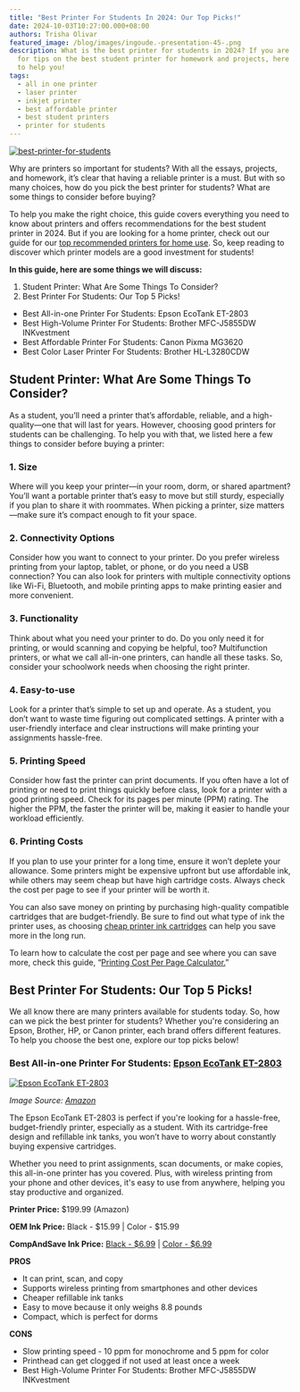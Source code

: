 ```yaml
---
title: "Best Printer For Students In 2024: Our Top Picks!"
date: 2024-10-03T10:27:00.000+08:00
authors: Trisha Olivar
featured_image: /blog/images/ingoude.-presentation-45-.png
description: What is the best printer for students in 2024? If you are looking
  for tips on the best student printer for homework and projects, here's a guide
  to help you!
tags:
  - all in one printer
  - laser printer
  - inkjet printer
  - best affordable printer
  - best student printers
  - printer for students
---
```

[![best-printer-for-students](/blog/images/ingoude.-presentation-45-.png "What is the Best Printer for Students")](/blog/images/ingoude.-presentation-45-.png)

Why are printers so important for students? With all the essays, projects, and homework, it’s clear that having a reliable printer is a must. But with so many choices, how do you pick the best printer for students? What are some things to consider before buying?

To help you make the right choice, this guide covers everything you need to know about printers and offers recommendations for the best student printer in 2024. But if you are looking for a home printer, check out our guide for our [top recommended printers for home use](https://www.compandsave.com/blog/posts/7-best-household-printers-you-can-buy-in-2024.html). So, keep reading to discover which printer models are a good investment for students!

**In this guide, here are some things we will discuss:**

1. Student Printer: What Are Some Things To Consider?
2. Best Printer For Students: Our Top 5 Picks!

* Best All-in-one Printer For Students: Epson EcoTank ET-2803 
* Best High-Volume Printer For Students: Brother MFC-J5855DW INKvestment
* Best Affordable Printer For Students: Canon Pixma MG3620
* Best Color Laser Printer For Students: Brother HL-L3280CDW

## Student Printer: What Are Some Things To Consider?

As a student, you’ll need a printer that’s affordable, reliable, and a high-quality—one that will last for years. However, choosing good printers for students can be challenging. To help you with that, we listed here a few things to consider before buying a printer:

### 1. Size

Where will you keep your printer—in your room, dorm, or shared apartment? You’ll want a portable printer that’s easy to move but still sturdy, especially if you plan to share it with roommates. When picking a printer, size matters—make sure it’s compact enough to fit your space.

### 2. Connectivity Options

Consider how you want to connect to your printer. Do you prefer wireless printing from your laptop, tablet, or phone, or do you need a USB connection? You can also look for printers with multiple connectivity options like Wi-Fi, Bluetooth, and mobile printing apps to make printing easier and more convenient.

### 3. Functionality

Think about what you need your printer to do. Do you only need it for printing, or would scanning and copying be helpful, too? Multifunction printers, or what we call all-in-one printers, can handle all these tasks. So, consider your schoolwork needs when choosing the right printer.

### 4. Easy-to-use

Look for a printer that’s simple to set up and operate. As a student, you don’t want to waste time figuring out complicated settings. A printer with a user-friendly interface and clear instructions will make printing your assignments hassle-free.

### 5. Printing Speed

Consider how fast the printer can print documents. If you often have a lot of printing or need to print things quickly before class, look for a printer with a good printing speed. Check for its pages per minute (PPM) rating. The higher the PPM, the faster the printer will be, making it easier to handle your workload efficiently.

### 6. Printing Costs

If you plan to use your printer for a long time, ensure it won’t deplete your allowance.  Some printers might be expensive upfront but use affordable ink, while others may seem cheap but have high cartridge costs. Always check the cost per page to see if your printer will be worth it.

You can also save money on printing by purchasing high-quality compatible cartridges that are budget-friendly. Be sure to find out what type of ink the printer uses, as choosing [cheap printer ink cartridges](https://www.compandsave.com/top-5-best-cheap-printer-ink-cartridges) can help you save more in the long run.

To learn how to calculate the cost per page and see where you can save more, check this guide, “[Printing Cost Per Page Calculator.](https://www.compandsave.com/blog/posts/printing-cost-per-page-calculator-calculate-printing-easily.html)”

## Best Printer For Students: Our Top 5 Picks!

We all know there are many printers available for students today. So, how can we pick the best printer for students? Whether you're considering an Epson, Brother, HP, or Canon printer, each brand offers different features. To help you choose the best one, explore our top picks below!

### Best All-in-one Printer For Students: [Epson EcoTank ET-2803](https://www.compandsave.com/epson/ecotank/et-2803-wireless-color-all-in-one-ink-bottles) 

[![Epson EcoTank ET-2803](/blog/images/screenshot-2024-10-03-at-10.32.38 pm.png "Best All-in-one Printer For Students: Epson EcoTank ET-2803")](/blog/images/screenshot-2024-10-03-at-10.32.38 pm.png)

*Image Source: [Amazon](https://www.amazon.com/Epson-Wireless-Cartridge-Free-Supertank-AirPrint/dp/B0BHXNP6B1)*

The Epson EcoTank ET-2803 is perfect if you're looking for a hassle-free, budget-friendly printer, especially as a student. With its cartridge-free design and refillable ink tanks, you won’t have to worry about constantly buying expensive cartridges. 

Whether you need to print assignments, scan documents, or make copies, this all-in-one printer has you covered. Plus, with wireless printing from your phone and other devices, it's easy to use from anywhere, helping you stay productive and organized. 

**Printer Price:** $199.99 (Amazon)

**OEM Ink Price:** Black -  $15.99 | Color -  $15.99

**CompAndSave Ink Price:** [Black -  $6.99](https://www.compandsave.com/epson/ecotank/et-2803-wireless-color-all-in-one-g-12042/522-ink-cartridges-s-10906/t522120-black-p-10957) | [Color -  $6.99](https://www.compandsave.com/epson/522-ink-cartridges/t522220-cyan)

**PROS**

* It can print, scan, and copy
* Supports wireless printing from smartphones and other devices
* Cheaper refillable ink tanks
* Easy to move because it only weighs 8.8 pounds 
* Compact, which is perfect for dorms

**CONS**

* Slow printing speed - 10 ppm for monochrome and 5 ppm for color
* Printhead can get clogged if not used at least once a week
* Best High-Volume Printer For Students: Brother MFC-J5855DW INKvestment
